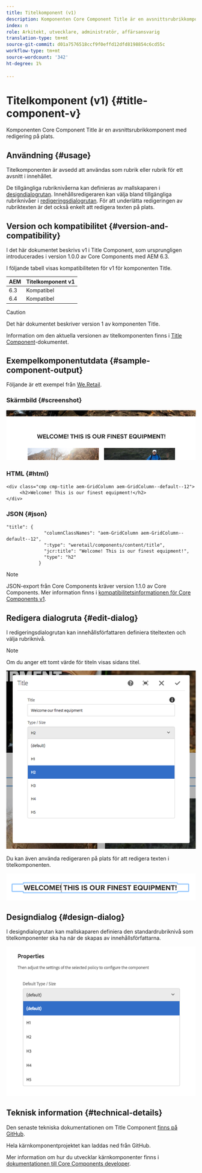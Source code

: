 ```yaml
---
title: Titelkomponent (v1)
description: Komponenten Core Component Title är en avsnittsrubrikkomponent med redigering på plats.
index: n
role: Arkitekt, utvecklare, administratör, affärsansvarig
translation-type: tm+mt
source-git-commit: d01a7576518ccf9f0effd12dfd8198854c6cd55c
workflow-type: tm+mt
source-wordcount: '342'
ht-degree: 1%

---
```



# Titelkomponent (v1) {#title-component-v}

Komponenten Core Component Title är en avsnittsrubrikkomponent med redigering på plats.

## Användning {#usage}

Titelkomponenten är avsedd att användas som rubrik eller rubrik för ett avsnitt i innehållet.

De tillgängliga rubriknivåerna kan definieras av mallskaparen i [designdialogrutan](#design-dialog). Innehållsredigeraren kan välja bland tillgängliga rubriknivåer i [redigeringsdialogrutan](#edit-dialog). För att underlätta redigeringen av rubriktexten är det också enkelt att redigera texten på plats.

## Version och kompatibilitet {#version-and-compatibility}

I det här dokumentet beskrivs v1 i Title Component, som ursprungligen introducerades i version 1.0.0 av Core Components med AEM 6.3.

I följande tabell visas kompatibiliteten för v1 för komponenten Title.

| AEM | Titelkomponent v1 |
|--- |--- |
| 6.3 | Kompatibel |
| 6.4 | Kompatibel |

>[!CAUTION]
>
>Det här dokumentet beskriver version 1 av komponenten Title.
>
>Information om den aktuella versionen av titelkomponenten finns i [Title Component](/help/components/title.md)-dokumentet.

## Exempelkomponentutdata {#sample-component-output}

Följande är ett exempel från [We.Retail](https://helpx.adobe.com/experience-manager/6-4/sites/developing/using/we-retail.html).

### Skärmbild {#screenshot}

![](/help/assets/chlimage_1-36.png)

### HTML {#html}

```
<div class="cmp cmp-title aem-GridColumn aem-GridColumn--default--12">
     <h2>Welcome! This is our finest equipment!</h2>
</div>
```

### JSON {#json}

```
"title": {
              "columnClassNames": "aem-GridColumn aem-GridColumn--default--12",
              ":type": "weretail/components/content/title",
              "jcr:title": "Welcome! This is our finest equipment!",
              "type": "h2"
            }
```

>[!NOTE]
>
>JSON-export från Core Components kräver version 1.1.0 av Core Components. Mer information finns i [kompatibilitetsinformationen för Core Components v1](/help/versions.md).

## Redigera dialogruta {#edit-dialog}

I redigeringsdialogrutan kan innehållsförfattaren definiera titeltexten och välja rubriknivå.

>[!NOTE]
>
>Om du anger ett tomt värde för titeln visas sidans titel.

![](/help/assets/chlimage_1-91.png)

Du kan även använda redigeraren på plats för att redigera texten i titelkomponenten.

![](/help/assets/chlimage_1-37.png)

## Designdialog {#design-dialog}

I designdialogrutan kan mallskaparen definiera den standardrubriknivå som titelkomponenter ska ha när de skapas av innehållsförfattarna.

![](/help/assets/chlimage_1-92.png)

## Teknisk information {#technical-details}

Den senaste tekniska dokumentationen om Title Component [finns på GitHub](https://github.com/adobe/aem-core-wcm-components/tree/master/content/src/content/jcr_root/apps/core/wcm/components/title/v1/title).

Hela kärnkomponentprojektet kan laddas ned från GitHub.

Mer information om hur du utvecklar kärnkomponenter finns i [dokumentationen till Core Components developer](/help/developing/overview.md).
